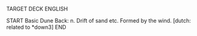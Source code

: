 TARGET DECK
ENGLISH

START
Basic
Dune
Back: n. Drift of sand etc. Formed by the wind. [dutch: related to *down3]
END
